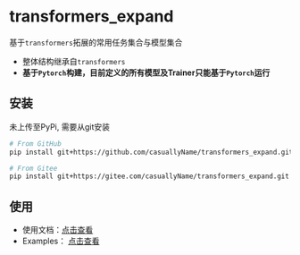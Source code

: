 # transformers_expand

基于`transformers`拓展的常用任务集合与模型集合

* 整体结构继承自`transformers`
* **基于`Pytorch`构建，目前定义的所有模型及Trainer只能基于`Pytorch`运行**

## 安装
未上传至PyPi, 需要从git安装

```bash
# From GitHub
pip install git+https://github.com/casuallyName/transformers_expand.git
 ```
```bash
# From Gitee
pip install git+https://gitee.com/casuallyName/transformers_expand.git
 ```
## 使用
* 使用文档：[点击查看](https://github.com/casuallyName/transformers_expand/tree/master/docs)
* Examples： [点击查看](https://github.com/casuallyName/transformers_expand/tree/master/examples)
